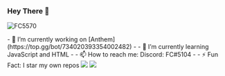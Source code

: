 ### Hey There 👋
<p align="left"> <img src="https://komarev.com/ghpvc/?username=FC5570" alt="FC5570" /> </p>
- 🔭 I’m currently working on [Anthem](https://top.gg/bot/734020393354002482)
- 
- 🌱 I’m currently learning JavaScript and HTML
- 
- 📫 How to reach me: Discord: FC#5104
- 
- ⚡ Fun Fact: I star my own repos

<img src="https://github-readme-stats.vercel.app/api?username=FC5570&show_icons=true&theme=radical&count_private=true&custom_title=My Stats&include_all_commits=true">
<img src="https://github-readme-stats.vercel.app/api/top-langs/?username=FC5570&layout=compact&theme=radical">
